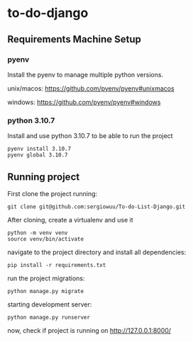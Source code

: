 # to-do-django

## Requirements Machine Setup 

### pyenv

Install the pyenv to manage multiple python versions. 

unix/macos:
https://github.com/pyenv/pyenv#unixmacos

windows:
https://github.com/pyenv/pyenv#windows

### python 3.10.7

Install and use python 3.10.7 to be able to run the project

```
pyenv install 3.10.7
pyenv global 3.10.7
```

## Running project

First clone the project running:
```
git clone git@github.com:sergiowuu/To-do-List-Django.git
```

After cloning, create a virtualenv and use it
```
python -m venv venv
source venv/bin/activate
```

navigate to the project directory and install all dependencies:
```
pip install -r requirements.txt
```

run the project migrations:
```
python manage.py migrate  
```

starting development server:
```
python manage.py runserver
```

now, check if project is running on http://127.0.0.1:8000/





